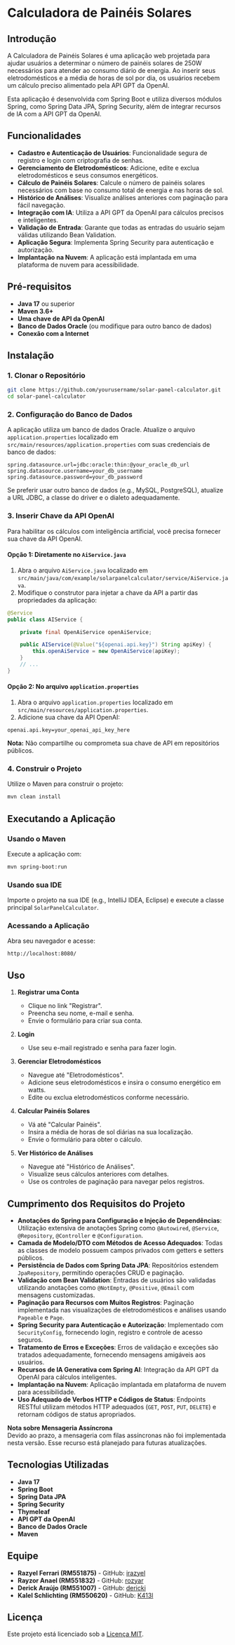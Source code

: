 
# Calculadora de Painéis Solares

## Introdução

A Calculadora de Painéis Solares é uma aplicação web projetada para ajudar usuários a determinar o número de painéis solares de 250W necessários para atender ao consumo diário de energia. Ao inserir seus eletrodomésticos e a média de horas de sol por dia, os usuários recebem um cálculo preciso alimentado pela API GPT da OpenAI.

Esta aplicação é desenvolvida com Spring Boot e utiliza diversos módulos Spring, como Spring Data JPA, Spring Security, além de integrar recursos de IA com a API GPT da OpenAI.

## Funcionalidades

- **Cadastro e Autenticação de Usuários**: Funcionalidade segura de registro e login com criptografia de senhas.
- **Gerenciamento de Eletrodomésticos**: Adicione, edite e exclua eletrodomésticos e seus consumos energéticos.
- **Cálculo de Painéis Solares**: Calcule o número de painéis solares necessários com base no consumo total de energia e nas horas de sol.
- **Histórico de Análises**: Visualize análises anteriores com paginação para fácil navegação.
- **Integração com IA**: Utiliza a API GPT da OpenAI para cálculos precisos e inteligentes.
- **Validação de Entrada**: Garante que todas as entradas do usuário sejam válidas utilizando Bean Validation.
- **Aplicação Segura**: Implementa Spring Security para autenticação e autorização.
- **Implantação na Nuvem**: A aplicação está implantada em uma plataforma de nuvem para acessibilidade.

## Pré-requisitos

- **Java 17** ou superior
- **Maven 3.6+**
- **Uma chave de API da OpenAI**
- **Banco de Dados Oracle** (ou modifique para outro banco de dados)
- **Conexão com a Internet**

## Instalação

### 1. Clonar o Repositório

```bash
git clone https://github.com/yourusername/solar-panel-calculator.git
cd solar-panel-calculator
```

### 2. Configuração do Banco de Dados

A aplicação utiliza um banco de dados Oracle. Atualize o arquivo `application.properties` localizado em `src/main/resources/application.properties` com suas credenciais de banco de dados:

```properties
spring.datasource.url=jdbc:oracle:thin:@your_oracle_db_url
spring.datasource.username=your_db_username
spring.datasource.password=your_db_password
```

Se preferir usar outro banco de dados (e.g., MySQL, PostgreSQL), atualize a URL JDBC, a classe do driver e o dialeto adequadamente.

### 3. Inserir Chave da API OpenAI

Para habilitar os cálculos com inteligência artificial, você precisa fornecer sua chave da API OpenAI.

#### Opção 1: Diretamente no `AiService.java`

1. Abra o arquivo `AiService.java` localizado em `src/main/java/com/example/solarpanelcalculator/service/AiService.java`.
2. Modifique o construtor para injetar a chave da API a partir das propriedades da aplicação:

```java
@Service
public class AIService {

    private final OpenAiService openAiService;

    public AIService(@Value("${openai.api.key}") String apiKey) {
        this.openAiService = new OpenAiService(apiKey);
    } 
    // ...
}
```

#### Opção 2: No arquivo `application.properties`

1. Abra o arquivo `application.properties` localizado em `src/main/resources/application.properties`.
2. Adicione sua chave da API OpenAI:

```properties
openai.api.key=your_openai_api_key_here
```

**Nota:** Não compartilhe ou comprometa sua chave de API em repositórios públicos.

### 4. Construir o Projeto

Utilize o Maven para construir o projeto:

```bash
mvn clean install
```

## Executando a Aplicação

### Usando o Maven

Execute a aplicação com:

```bash
mvn spring-boot:run
```

### Usando sua IDE

Importe o projeto na sua IDE (e.g., IntelliJ IDEA, Eclipse) e execute a classe principal `SolarPanelCalculator`.

### Acessando a Aplicação

Abra seu navegador e acesse:

```
http://localhost:8080/
```

## Uso

1. **Registrar uma Conta**
   - Clique no link "Registrar".
   - Preencha seu nome, e-mail e senha.
   - Envie o formulário para criar sua conta.

2. **Login**
   - Use seu e-mail registrado e senha para fazer login.

3. **Gerenciar Eletrodomésticos**
   - Navegue até "Eletrodomésticos".
   - Adicione seus eletrodomésticos e insira o consumo energético em watts.
   - Edite ou exclua eletrodomésticos conforme necessário.

4. **Calcular Painéis Solares**
   - Vá até "Calcular Painéis".
   - Insira a média de horas de sol diárias na sua localização.
   - Envie o formulário para obter o cálculo.

5. **Ver Histórico de Análises**
   - Navegue até "Histórico de Análises".
   - Visualize seus cálculos anteriores com detalhes.
   - Use os controles de paginação para navegar pelos registros.

## Cumprimento dos Requisitos do Projeto

- **Anotações do Spring para Configuração e Injeção de Dependências**: Utilização extensiva de anotações Spring como `@Autowired`, `@Service`, `@Repository`, `@Controller` e `@Configuration`.
- **Camada de Modelo/DTO com Métodos de Acesso Adequados**: Todas as classes de modelo possuem campos privados com getters e setters públicos.
- **Persistência de Dados com Spring Data JPA**: Repositórios estendem `JpaRepository`, permitindo operações CRUD e paginação.
- **Validação com Bean Validation**: Entradas de usuários são validadas utilizando anotações como `@NotEmpty`, `@Positive`, `@Email` com mensagens customizadas.
- **Paginação para Recursos com Muitos Registros**: Paginação implementada nas visualizações de eletrodomésticos e análises usando `Pageable` e `Page`.
- **Spring Security para Autenticação e Autorização**: Implementado com `SecurityConfig`, fornecendo login, registro e controle de acesso seguros.
- **Tratamento de Erros e Exceções**: Erros de validação e exceções são tratados adequadamente, fornecendo mensagens amigáveis aos usuários.
- **Recursos de IA Generativa com Spring AI**: Integração da API GPT da OpenAI para cálculos inteligentes.
- **Implantação na Nuvem**: Aplicação implantada em plataforma de nuvem para acessibilidade.
- **Uso Adequado de Verbos HTTP e Códigos de Status**: Endpoints RESTful utilizam métodos HTTP adequados (`GET`, `POST`, `PUT`, `DELETE`) e retornam códigos de status apropriados.

**Nota sobre Mensageria Assíncrona**  
Devido ao prazo, a mensageria com filas assíncronas não foi implementada nesta versão. Esse recurso está planejado para futuras atualizações.

## Tecnologias Utilizadas

- **Java 17**
- **Spring Boot**
- **Spring Data JPA**
- **Spring Security**
- **Thymeleaf**
- **API GPT da OpenAI**
- **Banco de Dados Oracle**
- **Maven**

## Equipe

- **Razyel Ferrari (RM551875)** - GitHub: [irazyel](https://github.com/irazyel)
- **Rayzor Anael (RM551832)** - GitHub: [rozyar](https://github.com/rozyar)
- **Derick Araújo (RM551007)** - GitHub: [dericki](https://github.com/dericki)
- **Kalel Schlichting (RM550620)** - GitHub: [K413l](https://github.com/K413l)

## Licença

Este projeto está licenciado sob a [Licença MIT](LICENSE).
